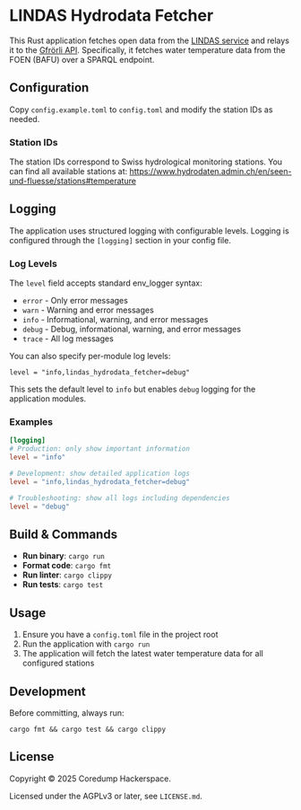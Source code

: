 # LINDAS Hydrodata Fetcher

This Rust application fetches open data from the [LINDAS
service](https://lindas.admin.ch/) and relays it to the [Gfrörli
API](https://github.com/gfroerli/api). Specifically, it fetches water
temperature data from the FOEN (BAFU) over a SPARQL endpoint.

## Configuration

Copy `config.example.toml` to `config.toml` and modify the station IDs as
needed.

### Station IDs

The station IDs correspond to Swiss hydrological monitoring stations. You can
find all available stations at:
<https://www.hydrodaten.admin.ch/en/seen-und-fluesse/stations#temperature>

## Logging

The application uses structured logging with configurable levels. Logging is configured through the `[logging]` section in your config file.

### Log Levels

The `level` field accepts standard env_logger syntax:
- `error` - Only error messages
- `warn` - Warning and error messages  
- `info` - Informational, warning, and error messages
- `debug` - Debug, informational, warning, and error messages
- `trace` - All log messages

You can also specify per-module log levels:
```
level = "info,lindas_hydrodata_fetcher=debug"
```

This sets the default level to `info` but enables `debug` logging for the application modules.

### Examples

```toml
[logging]
# Production: only show important information
level = "info"

# Development: show detailed application logs
level = "info,lindas_hydrodata_fetcher=debug"

# Troubleshooting: show all logs including dependencies
level = "debug"
```

## Build & Commands

- **Run binary**: `cargo run`
- **Format code**: `cargo fmt`
- **Run linter**: `cargo clippy`
- **Run tests**: `cargo test`

## Usage

1. Ensure you have a `config.toml` file in the project root
2. Run the application with `cargo run`
3. The application will fetch the latest water temperature data for all
   configured stations

## Development

Before committing, always run:

    cargo fmt && cargo test && cargo clippy

## License

Copyright © 2025 Coredump Hackerspace.

Licensed under the AGPLv3 or later, see `LICENSE.md`.
